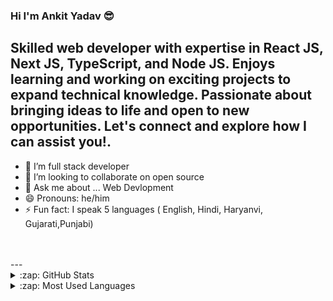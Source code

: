 ### Hi  I'm Ankit Yadav  😎


## Skilled web developer with expertise in React JS, Next JS, TypeScript, and Node JS. Enjoys learning and working on exciting projects to expand technical knowledge. Passionate about bringing ideas to life and open to new opportunities. Let's connect and explore how I can assist you!.

- 🌱 I’m full stack developer 
- 👯 I’m looking to collaborate on open source
- 💬 Ask me about ... Web Devlopment
- 😄 Pronouns: he/him
- ⚡ Fun fact: I speak 5 languages ( English, Hindi, Haryanvi, Gujarati,Punjabi)



						
<div id="header" align="center">
  <img src="https://komarev.com/ghpvc/?username=ankitOpash&style=for-the-badge&color=orange" alt=""/>
</div>


<br />
<br />
--- 
<details>
  <summary>:zap: GitHub Stats</summary>

  <img align="left" alt="ankitOpash GitHub Stats" src="https://github-readme-stats.vercel.app/api?username=ankitOpash&show_icons=true&hide_border=true" />

</details>

<details>
  <summary>:zap: Most Used Languages</summary>

<img align="left" alt="ankitOpash GitHub Top Languages" src="https://github-readme-stats.vercel.app/api/top-langs/?username=ankitOpash"/>

</details>
